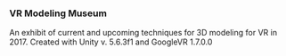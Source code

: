 ### VR Modeling Museum
An exhibit of current and upcoming techniques for 3D modeling for VR in 2017.
Created with Unity v. 5.6.3f1 and GoogleVR 1.7.0.0
